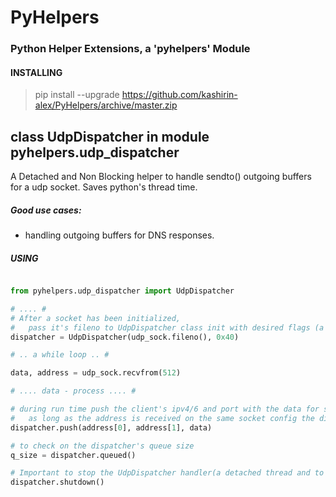 # PyHelpers
### Python Helper Extensions, a 'pyhelpers' Module 

#### INSTALLING 
  > pip install --upgrade https://github.com/kashirin-alex/PyHelpers/archive/master.zip
  


## class UdpDispatcher in module pyhelpers.udp_dispatcher 
 A Detached and Non Blocking helper to handle sendto() outgoing buffers for a udp socket. Saves python's thread time. 
##### Good use cases:
  * handling outgoing buffers for DNS responses.


##### USING 
```python

from pyhelpers.udp_dispatcher import UdpDispatcher

# .... #
# After a socket has been initialized, 
#   pass it's fileno to UdpDispatcher class init with desired flags (a dup is issued on the fileno)
dispatcher = UdpDispatcher(udp_sock.fileno(), 0x40)

# .. a while loop .. #

data, address = udp_sock.recvfrom(512)

# .... data - process .... #

# during run time push the client's ipv4/6 and port with the data for sending
#   as long as the address is received on the same socket config the dispatcher can handle the sendto
dispatcher.push(address[0], address[1], data)

# to check on the dispatcher's queue size
q_size = dispatcher.queued()

# Important to stop the UdpDispatcher handler(a detached thread and to close it's fd ) as no longer required
dispatcher.shutdown()

```

